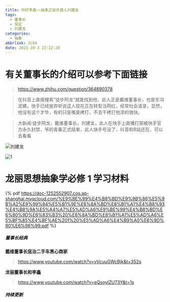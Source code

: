 ```yaml
---
title: 你好李鑫——抽象之徒步狼人刘建龙
tags:
  - 董事长
  - 保定
  - 刘建龙
categories:
  - 抽象
abbrlink: 2c64
date: 2021-10-3 22:22:28
---
```

# 有关董事长的介绍可以参考下面链接

> https://www.zhihu.com/question/364890378

> 在抖音上直接搜索“徒步阿龙”就能找到他，此人正是戴维董事长，也是东沟泥螺，快手已经放弃听说这人现在正在转型当网红，经常社会语录，显然，他没有这个才华，有的只是嘴臭拷打，不去干拷打他凉的很快。

> 大新闻:徒步阿龙，戴维董事长，刘建龙，此人在快手上直播打架被快手官方永久封禁，爷的青春正式结束，此人快手号没了，抖音和B站还在，可以去看看

![刘建龙](https://i.loli.net/2021/10/23/DnO9ZamoLQxY7jd.png)

![1](/css/36.png)

# 龙丽思想抽象学必修 1 学习材料

{% pdf https://doc-1252552907.cos.ap-shanghai.myqcloud.com/%E9%BE%99%E4%B8%BD%E9%9B%86%E5%9B%A2%E9%99%84%E5%B1%9E%E6%8A%BD%E8%B1%A1%E4%B8%93%E4%B8%9A%E5%A4%A7%E5%AD%A6%E9%BE%99%E4%B8%BD%E6%80%9D%E6%83%B3%20%E6%8A%BD%E8%B1%A1%E5%AD%A6%E5%BF%85%E4%BF%AE%201%20%E5%AD%A6%E4%B9%A0%E6%9D%90%E6%96%99.pdf %}

##### 董事长经典

**戴维董事长惩治二手车黑心商家**

> https://www.youtube.com/watch?v=vVcuuGWcBjk&t=352s

**龙丽董事长和李鑫**

> https://www.youtube.com/watch?v=eQsoylZU73Y&t=1s

##### 持续更新
